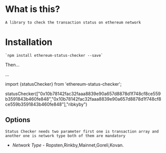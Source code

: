 # What is this?
    A library to check the transaction status on ethereum network

# Installation
    `npm install ethereum-status-checker --save`

Then...

...

import {statusChecker} from 'ethereum-status-checker';

statusChecker(["0x10b78142fac32faaa8839e90a657d8878d1f748cf8ce559b3591843b460fe848","0x10b78142fac32faaa8839e90a657d8878d1f748cf8ce559b3591843b460fe848"],"ribkyby")
## Options

    Status Checker needs two parameter first one is transaction array and another one is network type both of them are mandatory

- *Network Type* - Ropsten,Rinkby,Mainnet,Goreli,Kovan.



